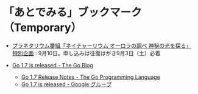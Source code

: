 # 「あとでみる」ブックマーク（Temporary）

- [プラネタリウム番組「ネイチャーリウム オーロラの調べ 神秘の光を探る」特別企画](http://www.pyonta.city.hiroshima.jp/event/detail/id/2942.html) : 9月10日。申し込みは往復はがき9月3日（土）必着

- [Go 1.7 is released - The Go Blog](https://blog.golang.org/go1.7)
    - [Go 1.7 Release Notes - The Go Programming Language](https://golang.org/doc/go1.7)
    - [Go 1.7 is released - Google グループ](https://groups.google.com/forum/#!topic/golang-announce/Xy1ngO9jejU)


